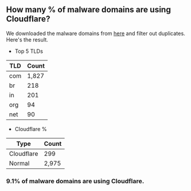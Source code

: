 ## How many % of malware domains are using Cloudflare?


We downloaded the malware domains from [here](https://urlhaus.abuse.ch) and filter out duplicates.
Here's the result.


[//]: # (start replacement)


- Top 5 TLDs

| TLD | Count |
| --- | --- |
| com | 1,827 |
| br | 218 |
| in | 201 |
| org | 94 |
| net | 90 |


- Cloudflare %

| Type | Count |
| --- | --- |
| Cloudflare | 299 |
| Normal | 2,975 |


### 9.1% of malware domains are using Cloudflare.